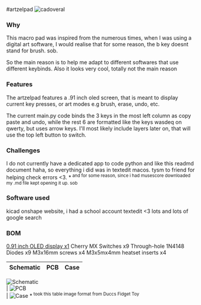 #artzelpad
![cadoveral](https://i.imgur.com/2ff16sv.png) 


### Why
This macro pad was inspired from the numerous times, when I was using a digital art software, I would realise that for some reason, the b key doesnt stand for brush. sob. 

So the main reason is to help me adapt to different softwares that use different keybinds. Also it looks very cool, totally not the main reason

### Features
The artzelpad features a .91 inch oled screen, that is meant to display current key presses, or  art modes e.g brush, erase, undo, etc.

The current main.py code binds the 3 keys in the most left column as copy paste and undo, while the rest 6 are formatted like the keys wasdeq on qwerty, but uses arrow keys. I'll most likely include layers later on, that will use the top left button to switch.

### Challenges
I do not currently have a dedicated app to code python and like this readmd document haha, so everything i did was in textedit macos.  tysm to friend for helping check errors <3. 
*<sup> and for some reason, since i had musescore downloaded my .md file kept opening it up. sob
### Software used

kicad
onshape website, i had a school account
textedit <3
lots and lots of google search

   
### BOM
[0.91 inch OLED display x1](https://github.com/gorbachev/KiCad-SSD1306-0.91-OLED-4pin-128x32.pretty/blob/master/SSD1306-0.91-OLED-4pin-128x32.kicad_mod)
Cherry MX Switches x9
Through-hole 1N4148 Diodes x9
M3x16mm screws x4
M3x5mx4mm heatset inserts x4


Schematic            |  PCB         |   Case
:-------------------------:|:-------------------------:|:-------------------------:|
![Schematic](https://i.imgur.com/SWS57F5.png)    
|  ![PCB](https://i.imgur.com/SVBRaCA.png)  
| ![Case](https://i.imgur.com/2t6b2Yr.png)
*<sup> took this table image format from Duccs Fidget Toy 

